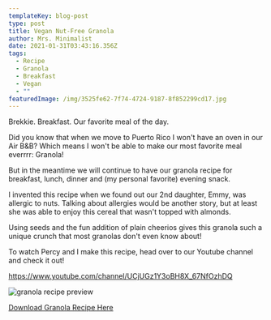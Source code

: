 ```yaml
---
templateKey: blog-post
type: post
title: Vegan Nut-Free Granola
author: Mrs. Minimalist
date: 2021-01-31T03:43:16.356Z
tags:
  - Recipe
  - Granola
  - Breakfast
  - Vegan
  - ""
featuredImage: /img/3525fe62-7f74-4724-9187-8f852299cd17.jpg
---
```

Brekkie.  Breakfast.  Our favorite meal of the day.  

Did you know that when we move to Puerto Rico I won't have an oven in our Air B&B?  Which means I won't be able to make our most favorite meal everrrr:  Granola!

But in the meantime we will continue to have our granola recipe for breakfast, lunch, dinner and (my personal favorite) evening snack.  

I invented this recipe when we found out our 2nd daughter, Emmy, was allergic to nuts.  Talking about allergies would be another story, but at least she was able to enjoy this cereal that wasn't topped with almonds.  

Using seeds and the fun addition of plain cheerios gives this granola such a unique crunch that most granolas don't even know about!    

To watch Percy and I make this recipe, head over to our Youtube channel and check it out!  

<a href="https://www.youtube.com/channel/UCjUGz1Y3oBH8X_67NfOzhDQ">https://www.youtube.com/channel/UCjUGz1Y3oBH8X_67NfOzhDQ</a>

![granola recipe preview](/img/granola-recipe-preview.jpg "Granola Recipe")

<a download href="/img/Granola Recipe.pdf">Download Granola Recipe Here</a>